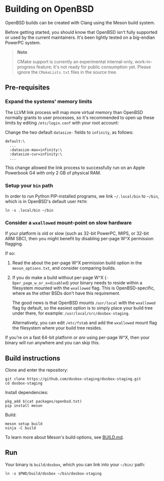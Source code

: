 # Building on OpenBSD

OpenBSD builds can be created with Clang using the Meson build system.

Before getting started, you should know that OpenBSD isn't fully supported or
used by the current maintainers. It's been lightly tested on a big-endian
PowerPC system.

> **Note**
>
> CMake support is currently an experimental internal-only, work-in-progress
> feature; it's not ready for public consumption yet. Please ignore the
> `CMakeLists.txt` files in the source tree.


## Pre-requisites

### Expand the systems' memory limits

The LLVM link process will map more virtual memory than OpenBSD normally grants
to user processes, so it's recommended to open up these limits by editing
`/etc/login.conf` with your root account:

Change the two default `datasize-` fields to `infinity`, as follows:

```
default:\
  ...
  :datasize-max=infinity:\
  :datasize-cur=infinity:\
  ...
```

This change allowed the link process to successfully run on an Apple Powerbook
G4 with only 2 GB of physical RAM.

### Setup your `bin` path

In order to run Python PIP-installed programs, we link `~/.local/bin` to
`~/bin`, which is in OpenBSD's default user `PATH`:

``` shell
ln -s .local/bin ~/bin
```

### Consider a `wxallowed` mount-point on slow hardware

If your platform is old or slow (such as 32-bit PowerPC, MIPS, or
32-bit ARM SBC), then you might benefit by disabling per-page W^X
permission flagging.

If so:

 1) Read the about the per-page W^X permission build option in the
    `meson_options.txt`, and consider comparing builds.

 2) If you do make a build without per-page W^X (`-Dper_page_w_or_x=disabled`)
    your binary needs to reside within a filesystem mounted with the
    `wxallowed` flag. This is OpenBSD-specific, where as the other BSDs
    don't have this requirement.

    The good news is that OpenBSD mounts `/usr/local` with the `wxallowed`
    flag by default, so the easiest option is to simply place your
    build tree under there, for example: `/usr/local/src/dosbox-staging`.

    Alternatively, you can edit `/etc/fstab` and add the `wxallowed`
    mount flag the filesystem where your build tree resides.

If you're on a fast 64-bit platform or _are_ using per-page W^X, then
your binary will run anywhere and you can skip this.


## Build instructions

Clone and enter the repository:

``` shell
git clone https://github.com/dosbox-staging/dosbox-staging.git
cd dosbox-staging
```

Install dependencies:

``` shell
pkg_add $(cat packages/openbsd.txt)
pip install meson
```

Build:

``` shell
meson setup build
ninja -C build
```

To learn more about Meson's build options, see [BUILD.md](/BUILD.md).

## Run

Your binary is `build/dosbox`, which you can link into your `~/bin/` path:

```shell
ln -s $PWD/build/dosbox ~/bin/dosbox-staging
```
